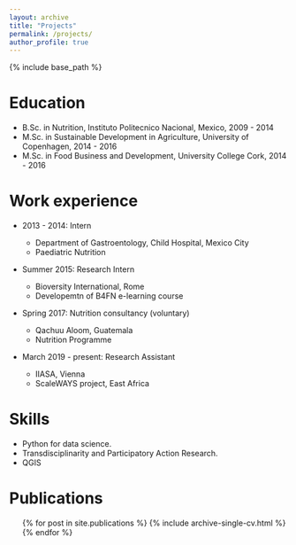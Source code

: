 ```yaml
---
layout: archive
title: "Projects"
permalink: /projects/
author_profile: true
---
```


{% include base_path %}

Education
======
* B.Sc. in Nutrition, Instituto Politecnico Nacional, Mexico, 2009 - 2014
* M.Sc. in Sustainable Development in Agriculture, University of Copenhagen, 2014 - 2016
* M.Sc. in Food Business and Development, University College Cork, 2014 - 2016

Work experience
======
* 2013 - 2014: Intern
  * Department of Gastroentology, Child Hospital, Mexico City
  * Paediatric Nutrition
  
* Summer 2015: Research Intern
  * Bioversity International, Rome
  * Developemtn of B4FN e-learning course
  
* Spring 2017: Nutrition consultancy (voluntary)
  * Qachuu Aloom, Guatemala
  * Nutrition Programme

* March 2019 - present: Research Assistant
  * IIASA, Vienna
  * ScaleWAYS project, East Africa
  
Skills
======
* Python for data science.
* Transdisciplinarity and Participatory Action Research.
* QGIS

Publications
======
  <ul>{% for post in site.publications %}
    {% include archive-single-cv.html %}
  {% endfor %}</ul>
  
